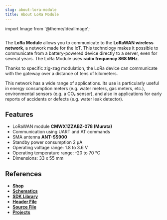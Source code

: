 ```yaml
---
slug: about-lora-module
title: About LoRa Module
---
```

import Image from '@theme/IdealImage';

<div class="container">
  <div class="row">
    <div class="col col--4">
      <div><Image img={require('./lora-module.png')} /></div>
    </div>
    <div class="col col--6">
      <p>
        The <b>LoRa Module</b> allows you to communicate to the <b>LoRaWAN wireless network</b>, a network made for the IoT. This technology makes it possible to communicate from a battery-powered device directly to a server, even for several years. The LoRa Module uses <b>radio frequency 868 MHz</b>.
      </p>
      <p>
        Thanks to specific zig-zag modulation, the LoRa device can communicate with the gateway over a distance of tens of kilometers.
      </p>
      <p>
        This network has a wide range of applications. Its use is particularly useful in energy consumption meters (e.g. water meters, gas meters, etc.), environmental sensors (e.g. a CO₂ sensor), and also in applications for early reports of accidents or defects (e.g. water leak detector).
      </p>
    </div>
  </div>
</div>

## Features
- LoRaWAN module **CMWX1ZZABZ-078 (Murata)**
- Communication using UART and AT commands
- SMA antenna **ANT-SS900**
- Standby power consumption 2 μA
- Operating voltage range: 1.8 to 3.6 V
- Operating temperature range: -20 to 70 °C
- Dimensions: 33 x 55 mm

## References
- [**Shop**](https://shop.hardwario.com/lora-module/)
- [**Schematics**](https://github.com/hardwario/bc-hardware/tree/master/out/bc-module-lora)
- [**SDK Library**](https://sdk.hardwario.com/group__twr__cmwx1zzabz)
- [**Header File**](https://github.com/hardwario/twr-sdk/blob/master/twr/inc/twr_cmwx1zzabz.h)
- [**Source File**](https://github.com/hardwario/twr-sdk/blob/master/twr/src/twr_cmwx1zzabz.c)
- [**Projects**](https://www.hackster.io/hardwario/projects?part_id=74067)
